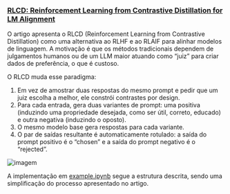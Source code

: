 ### [RLCD: Reinforcement Learning from Contrastive Distillation for LM Alignment](https://arxiv.org/html/2307.12950v3)


O artigo apresenta o RLCD (Reinforcement Learning from Contrastive Distillation) como uma alternativa ao RLHF e ao RLAIF para alinhar modelos de linguagem. A motivação é que os métodos tradicionais dependem de julgamentos humanos ou de um LLM maior atuando como “juiz” para criar dados de preferência, o que é custoso.

O RLCD muda esse paradigma:

1. Em vez de amostrar duas respostas do mesmo prompt e pedir que um juiz escolha a melhor, ele constrói contrastes por design.
2. Para cada entrada, gera duas variantes de prompt: uma positiva (induzindo uma propriedade desejada, como ser útil, correto, educado) e outra negativa (induzindo o oposto).
3. O mesmo modelo base gera respostas para cada variante.
4. O par de saídas resultante é automaticamente rotulado: a saída do prompt positivo é o “chosen” e a saída do prompt negativo é o “rejected”.


![imagem](https://arxiv.org/html/2307.12950v3/x1.png)


A implementação em [example.ipynb](distillation/contrastivo/example.ipynb) segue a estrutura descrita, sendo uma simplificação do processo apresentado no artigo.
